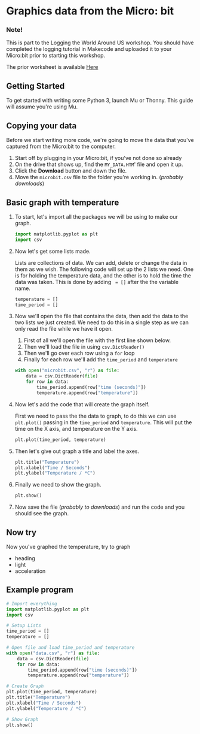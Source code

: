 # Graphics data from the Micro: bit

### Note!

This is part to the Logging the World Around US workshop. You should have completed the logging tutorial in Makecode and uploaded it to your Micro:bit prior to starting this workshop.

The prior worksheet is available [Here](https://makecode.microbit.org/#tutorial:14236-16168-51630-09241)

## Getting Started

To get started with writing some Python 3, launch Mu or Thonny. This guide will assume you're using Mu.

## Copying your data

Before we start writing more code, we're going to move the data that you've captured from the Micro:bit to the computer.

1. Start off by plugging in your Micro:bit, if you've not done so already
2. On the drive that shows up, find the `MY_DATA.HTM`' file and open it up.
3. Click the **Download** button and down the file.
4. Move the `microbit.csv` file to the folder you're working in. (*probably downloads*)

## Basic graph with temperature

1. To start, let's import all the packages we will be using to make our graph.

    ```python
    import matplotlib.pyplot as plt
    import csv
    ```

2. Now let's get some lists made.
   
   Lists are collections of data. We can add, delete or change the data in them as we wish.
   The following code will set up the 2 lists we need. One is for holding the temperature data, and the other is to hold the time the data was taken. This is done by adding ` = []` after the the variable name.

    ```python
    temperature = []
    time_period = []
    ```

3. Now we'll open the file that contains the data, then add the data to the two lists we just created. We need to do this in a single step as we can only read the file while we have it open.

    1. First of all we'll open the file with the first line shown below.
    2. Then we'll load the file in using `csv.DictReader()`
    3. Then we'll go over each row using a `for` loop
    4. Finally for each row we'll add the `time_period` and `temperature`

    ```python
    with open("microbit.csv", "r") as file:
        data = csv.DictReader(file)
        for row in data:
            time_period.append(row["time (seconds)"])
            temperature.append(row["temperature"])
    ```

4. Now let's add the code that will create the graph itself.

   First we need to pass the the data to graph, to do this we can use `plt.plot()` passing in the `time_period` and `temperature`. This will put the time on the X axis, and temperature on the Y axis.

    ```python
    plt.plot(time_period, temperature)
    ```

5. Then let's give out graph a title and label the axes.

    ```python
    plt.title("Temperature")
    plt.xlabel("Time / Seconds")
    plt.ylabel("Temperature / *C")
    ```

6. Finally we need to show the graph.

    ```python
    plt.show()
    ```

7. Now save the file (*probably to downloads*) and run the code and you should see the graph.

## Now try
Now you've graphed the temperature, try to graph

- heading
- light
- acceleration

## Example program
```python
# Import everything
import matplotlib.pyplot as plt
import csv

# Setup Lists
time_period = []
temperature = []

# Open file and load time_period and temperature
with open("data.csv", "r") as file:
    data = csv.DictReader(file)
    for row in data:
        time_period.append(row["time (seconds)"])
        temperature.append(row["temperature"])

# Create Graph
plt.plot(time_period, temperature)
plt.title("Temperature")
plt.xlabel("Time / Seconds")
plt.ylabel("Temperature / *C")

# Show Graph
plt.show()
```